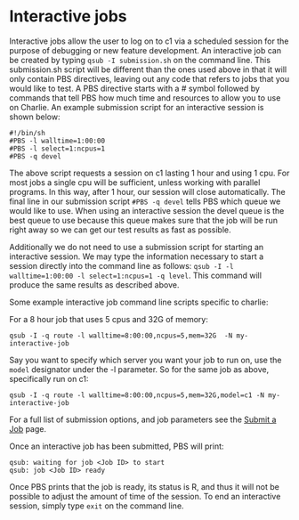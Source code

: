 # Interactive jobs

Interactive jobs allow the user to log on to c1 via a scheduled session for the purpose of debugging or new feature development. An interactive job can be created by typing `qsub -I submission.sh` on the command line. This submission.sh script will be different than the ones used above in that it will only contain PBS directives, leaving out any code that refers to jobs that you would like to test. A PBS directive starts with a \# symbol followed by commands that tell PBS how much time and resources to allow you to use on Charlie. An example submission script for an interactive session is shown below:

```text
#!/bin/sh
#PBS -l walltime=1:00:00 
#PBS -l select=1:ncpus=1
#PBS -q devel
```

The above script requests a session on c1 lasting 1 hour and using 1 cpu. For most jobs a single cpu will be sufficient, unless working with parallel programs. In this way, after 1 hour, our session will close automatically. The final line in our submission script `#PBS -q devel` tells PBS which queue we would like to use. When using an interactive session the devel queue is the best queue to use because this queue makes sure that the job will be run right away so we can get our test results as fast as possible.

Additionally we do not need to use a submission script for starting an interactive session. We may type the information necessary to start a session directly into the command line as follows: `qsub -I -l walltime=1:00:00 -l select=1:ncpus=1 -q level`. This command will produce the same results as described above.

Some example interactive job command line scripts specific to charlie:

For a 8 hour job that uses 5 cpus and 32G of memory:
```
qsub -I -q route -l walltime=8:00:00,ncpus=5,mem=32G  -N my-interactive-job
```

Say you want to specify which server you want your job to run on, use the `model` designator under the -l parameter. So for the same job as above, specifically run on c1:
```
qsub -I -q route -l walltime=8:00:00,ncpus=5,mem=32G,model=c1 -N my-interactive-job
```

For a full list of submission options, and job parameters see the [Submit a Job](https://charlie.bigelow.org/job-submission/submit-a-job) page.


Once an interactive job has been submitted, PBS will print:

```text
qsub: waiting for job <Job ID> to start
qsub: job <Job ID> ready
```

Once PBS prints that the job is ready, its status is R, and thus it will not be possible to adjust the amount of time of the session. To end an interactive session, simply type `exit` on the command line.

